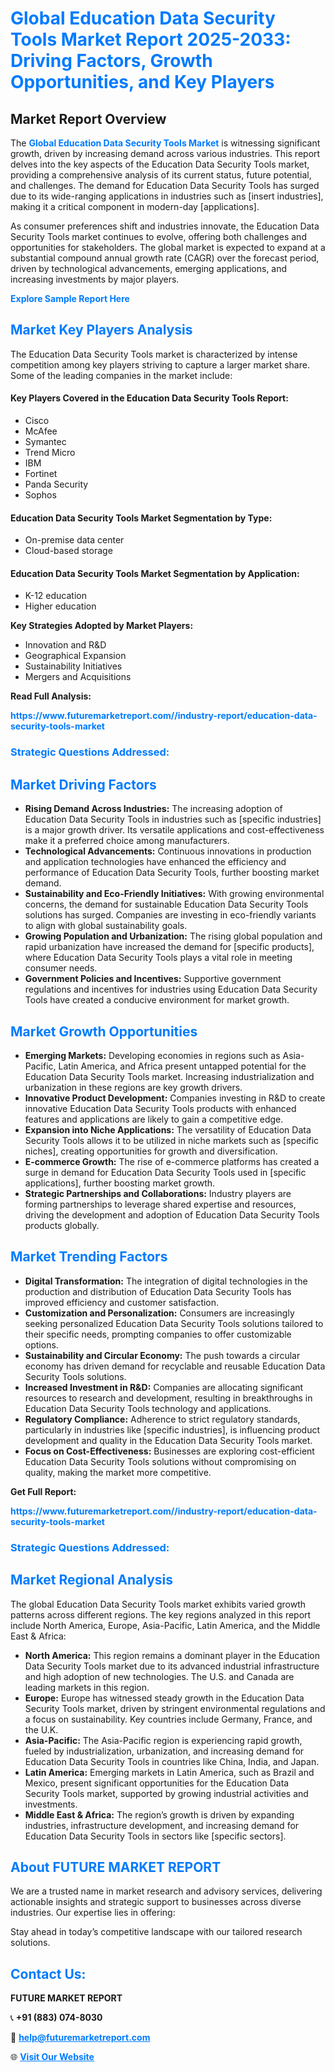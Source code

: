<h1 style="color: #007BFF;">Global Education Data Security Tools Market Report 2025-2033: Driving Factors, Growth Opportunities, and Key Players</h1>

<section id="overview">
<h2>Market Report Overview</h2>
<p>The <a href="https://www.futuremarketreport.com//industry-report/education-data-security-tools-market" style="color: #007BFF; text-decoration: none;"><strong>Global Education Data Security Tools Market</strong></a> is witnessing significant growth, driven by increasing demand across various industries. This report delves into the key aspects of the Education Data Security Tools market, providing a comprehensive analysis of its current status, future potential, and challenges. The demand for Education Data Security Tools has surged due to its wide-ranging applications in industries such as [insert industries], making it a critical component in modern-day [applications].</p>
<p>As consumer preferences shift and industries innovate, the Education Data Security Tools market continues to evolve, offering both challenges and opportunities for stakeholders. The global market is expected to expand at a substantial compound annual growth rate (CAGR) over the forecast period, driven by technological advancements, emerging applications, and increasing investments by major players.</p>
</section>

<section id="overview">
<p><a href="https://www.futuremarketreport.com//request-sample/reportId=56878" style="color: #007BFF; text-decoration: none;"><strong>Explore Sample Report Here</strong></a></p>
</section>

<section id="key-players">
<h2 style="color: #007BFF;">Market Key Players Analysis</h2>
<p>The Education Data Security Tools market is characterized by intense competition among key players striving to capture a larger market share. Some of the leading companies in the market include:</p>
<h4>Key Players Covered in the Education Data Security Tools Report:</h4>
<ul><li>Cisco</li><li>McAfee</li><li>Symantec</li><li>Trend Micro</li><li>IBM</li><li>Fortinet</li><li>Panda Security</li><li>Sophos</li></ul>
<h4>Education Data Security Tools Market Segmentation by Type:</h4>
<ul><li>On-premise data center</li><li>Cloud-based storage</li></ul>

<h4>Education Data Security Tools Market Segmentation by Application:</h4>
<ul><li>K-12 education</li><li>Higher education</li></ul>
<p><strong>Key Strategies Adopted by Market Players:</strong></p>
<ul>
<li>Innovation and R&D</li>
<li>Geographical Expansion</li>
<li>Sustainability Initiatives</li>
<li>Mergers and Acquisitions</li>
</ul>
</section>

<section>
<p><strong>Read Full Analysis: </strong></p><a href="https://www.futuremarketreport.com//industry-report/education-data-security-tools-market" style="color: #007BFF; text-decoration: none;"><strong>https://www.futuremarketreport.com//industry-report/education-data-security-tools-market</strong></a>
<h3 style="color: #007BFF;">Strategic Questions Addressed:</h3>
</section>

<section id="driving-factors">
<h2 style="color: #007BFF;">Market Driving Factors</h2>
<ul>
<li><strong>Rising Demand Across Industries:</strong> The increasing adoption of Education Data Security Tools in industries such as [specific industries] is a major growth driver. Its versatile applications and cost-effectiveness make it a preferred choice among manufacturers.</li>
<li><strong>Technological Advancements:</strong> Continuous innovations in production and application technologies have enhanced the efficiency and performance of Education Data Security Tools, further boosting market demand.</li>
<li><strong>Sustainability and Eco-Friendly Initiatives:</strong> With growing environmental concerns, the demand for sustainable Education Data Security Tools solutions has surged. Companies are investing in eco-friendly variants to align with global sustainability goals.</li>
<li><strong>Growing Population and Urbanization:</strong> The rising global population and rapid urbanization have increased the demand for [specific products], where Education Data Security Tools plays a vital role in meeting consumer needs.</li>
<li><strong>Government Policies and Incentives:</strong> Supportive government regulations and incentives for industries using Education Data Security Tools have created a conducive environment for market growth.</li>
</ul>
</section>

<section id="growth-opportunities">
<h2 style="color: #007BFF;">Market Growth Opportunities</h2>
<ul>
<li><strong>Emerging Markets:</strong> Developing economies in regions such as Asia-Pacific, Latin America, and Africa present untapped potential for the Education Data Security Tools market. Increasing industrialization and urbanization in these regions are key growth drivers.</li>
<li><strong>Innovative Product Development:</strong> Companies investing in R&D to create innovative Education Data Security Tools products with enhanced features and applications are likely to gain a competitive edge.</li>
<li><strong>Expansion into Niche Applications:</strong> The versatility of Education Data Security Tools allows it to be utilized in niche markets such as [specific niches], creating opportunities for growth and diversification.</li>
<li><strong>E-commerce Growth:</strong> The rise of e-commerce platforms has created a surge in demand for Education Data Security Tools used in [specific applications], further boosting market growth.</li>
<li><strong>Strategic Partnerships and Collaborations:</strong> Industry players are forming partnerships to leverage shared expertise and resources, driving the development and adoption of Education Data Security Tools products globally.</li>
</ul>
</section>

<section id="trending-factors">
<h2 style="color: #007BFF;">Market Trending Factors</h2>
<ul>
<li><strong>Digital Transformation:</strong> The integration of digital technologies in the production and distribution of Education Data Security Tools has improved efficiency and customer satisfaction.</li>
<li><strong>Customization and Personalization:</strong> Consumers are increasingly seeking personalized Education Data Security Tools solutions tailored to their specific needs, prompting companies to offer customizable options.</li>
<li><strong>Sustainability and Circular Economy:</strong> The push towards a circular economy has driven demand for recyclable and reusable Education Data Security Tools solutions.</li>
<li><strong>Increased Investment in R&D:</strong> Companies are allocating significant resources to research and development, resulting in breakthroughs in Education Data Security Tools technology and applications.</li>
<li><strong>Regulatory Compliance:</strong> Adherence to strict regulatory standards, particularly in industries like [specific industries], is influencing product development and quality in the Education Data Security Tools market.</li>
<li><strong>Focus on Cost-Effectiveness:</strong> Businesses are exploring cost-efficient Education Data Security Tools solutions without compromising on quality, making the market more competitive.</li>
</ul>
</section>

<section>
<p><strong>Get Full Report: </strong></p><a href="https://www.futuremarketreport.com//industry-report/education-data-security-tools-market" style="color: #007BFF; text-decoration: none;"><strong>https://www.futuremarketreport.com//industry-report/education-data-security-tools-market</strong></a>
<h3 style="color: #007BFF;">Strategic Questions Addressed:</h3>
</section>


<section id="regional-analysis">
<h2 style="color: #007BFF;">Market Regional Analysis</h2>
<p>The global Education Data Security Tools market exhibits varied growth patterns across different regions. The key regions analyzed in this report include North America, Europe, Asia-Pacific, Latin America, and the Middle East & Africa:</p>
<ul>
<li><strong>North America:</strong> This region remains a dominant player in the Education Data Security Tools market due to its advanced industrial infrastructure and high adoption of new technologies. The U.S. and Canada are leading markets in this region.</li>
<li><strong>Europe:</strong> Europe has witnessed steady growth in the Education Data Security Tools market, driven by stringent environmental regulations and a focus on sustainability. Key countries include Germany, France, and the U.K.</li>
<li><strong>Asia-Pacific:</strong> The Asia-Pacific region is experiencing rapid growth, fueled by industrialization, urbanization, and increasing demand for Education Data Security Tools in countries like China, India, and Japan.</li>
<li><strong>Latin America:</strong> Emerging markets in Latin America, such as Brazil and Mexico, present significant opportunities for the Education Data Security Tools market, supported by growing industrial activities and investments.</li>
<li><strong>Middle East & Africa:</strong> The region’s growth is driven by expanding industries, infrastructure development, and increasing demand for Education Data Security Tools in sectors like [specific sectors].</li>
</ul>
</section>

<footer>
<h2 style="color: #007BFF;">About FUTURE MARKET REPORT</h2>
<p>We are a trusted name in market research and advisory services, delivering actionable insights and strategic support to businesses across diverse industries. Our expertise lies in offering:</p>

<p>Stay ahead in today’s competitive landscape with our tailored research solutions.</p>

<h2 style="color: #007BFF;">Contact Us:</h2>
<p><strong>FUTURE MARKET REPORT</strong></p>
<p>📞 <strong>+91 (883) 074-8030</strong></p>
<p>📧 <strong><a href="mailto:help@futuremarketreport.com" style="color: #007BFF;">help@futuremarketreport.com</a></strong></p>
<p>🌐 <strong><a href="https://www.futuremarketreport.com/" style="color: #007BFF;">Visit Our Website</a></strong></p>
</footer>